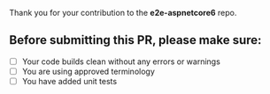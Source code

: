Thank you for your contribution to the **e2e-aspnetcore6** repo. 

## Before submitting this PR, please make sure:

- [ ] Your code builds clean without any errors or warnings
- [ ] You are using approved terminology
- [ ] You have added unit tests

